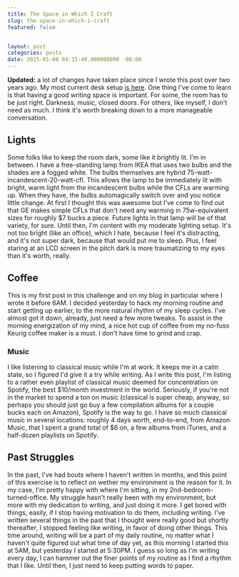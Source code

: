```yaml
---
title: The Space in Which I Craft
slug: the-space-in-which-i-craft
featured: false


layout: post
categories: posts
date: 2015-01-08 04:15:40.000000000 -08:00
---
```


 **Updated:** a lot of changes have taken place since I wrote this post over two years ago. My most current desk setup [is here](https://johnathan.org/posts/2017/04/new-workspace-a-story.html). One thing I've come to learn is that having a good writing space is important. For some, the room has to be just right. Darkness, music, closed doors. For others, like myself, I don't need as much. I think it's worth breaking down to a more manageable conversation.

## Lights

Some folks like to keep the room dark, some like it brightly lit. I'm in between. I have a free-standing lamp from IKEA that uses two bulbs and the shades are a fogged white. The bulbs themselves are hybrid 75-watt-incandescent-20-watt-cfl. This allows the lamp to be immediately lit with bright, warm light from the incandescent bulbs while the CFLs are warming up. When they have, the bulbs automagically switch over and you notice little change. At first I thought this was awesome but I've come to find out that GE makes simple CFLs that don't need any warming in 75w-equivalent sizes for roughly $7 bucks a piece. Future lights in that lamp will be of that variety, for sure. Until then, I'm content with my moderate lighting setup. It's not too bright (like an office), which I hate, because I feel it's distracting, and it's not super dark, because that would put me to sleep. Plus, I feel staring at an LCD screen in the pitch dark is more traumatizing to my eyes than it's worth, really.

## Coffee

This is my first post in this challenge and on my blog in particular where I wrote it before 6AM. I decided yesterday to hack my morning routine and start getting up earlier, to the more natural rhythm of my sleep cycles. I've almost got it down, already, just need a few more tweaks. To assist in the morning energization of my mind, a nice hot cup of coffee from my no-fuss Keurig coffee maker is a must. I don't have time to grind and crap.

### Music

I like listening to classical music while I'm at work. It keeps me in a calm state, so I figured I'd give it a try while writing. As I write this post, I'm listing to a rather even playlist of classical music deemed for concentration on Spotify, the best $10/month investment in the world. Seriously, if you're not in the market to spend a ton on music (classical is super cheap, anyway, so perhaps you should just go buy a few compilation albums for a couple bucks each on Amazon), Spotify is the way to go. I have so much classical music in several locations: roughly 4 days worth, end-to-end, from Amazon Music, that I spent a grand total of $6 on, a few albums from iTunes, and a half-dozen playlists on Spotify.

## Past Struggles

In the past, I've had bouts where I haven't written in months, and this point of this exercise is to reflect on wether my environment is the reason for it. In my case, I'm pretty happy with where I'm sitting, in my 2nd-bedroom-turned-office. My struggle hasn't really been with my environment, but more with my dedication to writing, and just doing it more. I get bored with things, easily, if I stop having motivation to do them, including writing. I've written several things in the past that I thought were really good but shortly thereafter, I stopped feeling like writing, in favor of doing other things. This time around, writing will be a part of my daily routine, no matter what I haven't quite figured out what time of day yet, as this morning I started this at 5AM, but yesterday I started at 5:30PM. I guess so long as I'm writing every day, I can hammer out the finer points of my routine as I find a rhythm that I like. Until then, I just need to keep putting words to paper.

